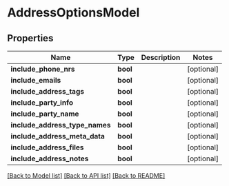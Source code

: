 # AddressOptionsModel

## Properties
Name | Type | Description | Notes
------------ | ------------- | ------------- | -------------
**include_phone_nrs** | **bool** |  | [optional] 
**include_emails** | **bool** |  | [optional] 
**include_address_tags** | **bool** |  | [optional] 
**include_party_info** | **bool** |  | [optional] 
**include_party_name** | **bool** |  | [optional] 
**include_address_type_names** | **bool** |  | [optional] 
**include_address_meta_data** | **bool** |  | [optional] 
**include_address_files** | **bool** |  | [optional] 
**include_address_notes** | **bool** |  | [optional] 

[[Back to Model list]](../README.md#documentation-for-models) [[Back to API list]](../README.md#documentation-for-api-endpoints) [[Back to README]](../README.md)


